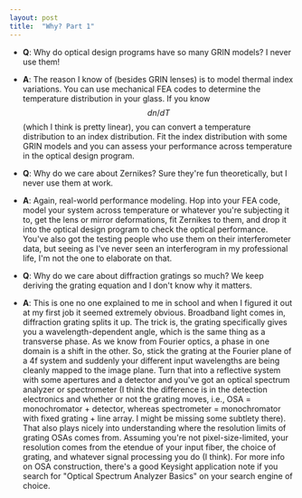 ```yaml
---
layout: post
title:  "Why? Part 1"
---
```


* **Q**: Why do optical design programs have so many GRIN models? I never use them!
 * **A**: The reason I know of (besides GRIN lenses) is to model
thermal index variations. You can use
mechanical FEA codes to determine the temperature distribution in your glass.
If you know $$dn/dT$$ (which I think is pretty linear), you can convert a
temperature distribution to an index distribution. Fit the index distribution
with some GRIN models and you can assess your performance across temperature in
the optical design program.

* **Q**: Why do we care about Zernikes? Sure they're fun theoretically, but I never
use them at work.
 * **A**: Again, real-world performance modeling. Hop into your FEA code, model
your system across temperature or whatever you're subjecting it to, get the
lens or mirror deformations, fit Zernikes to them, and drop it into the optical
design program to check the optical performance.
You've also got the testing people who use them on their interferometer data,
but seeing as I've never seen an interferogram in my professional life, I'm not
the one to elaborate on that.

* **Q**: Why do we care about diffraction gratings so much? We keep deriving the
grating equation and I don't know why it matters.
 * **A**: This is one no one explained to me in school and when I figured
it out at my first job it seemed extremely obvious. Broadband light comes in,
diffraction grating splits it up. The trick is, the grating specifically gives you a
wavelength-dependent angle, which is the same thing as a transverse phase. As we
know from Fourier optics, a phase in one domain is a shift in the other. So,
stick the grating at the Fourier plane of a 4f system and suddenly your
different input wavelengths are being cleanly mapped to the image plane. Turn that
into a reflective system with some apertures and a detector and you've got an
optical spectrum analyzer or spectrometer (I think the difference is in the
detection electronics and whether or not the grating moves, i.e., OSA =
monochromator + detector, whereas spectrometer = monochromator with fixed grating +
line array. I might be missing some subtlety there). That also plays nicely into understanding
where the resolution limits of grating OSAs comes from. Assuming you're not
pixel-size-limited, your resolution comes from the etendue of your input fiber,
the choice of grating, and whatever signal processing you do (I think). For more info on
OSA construction, there's a good Keysight application note if you search for
"Optical Spectrum Analyzer Basics" on your search engine of choice.
